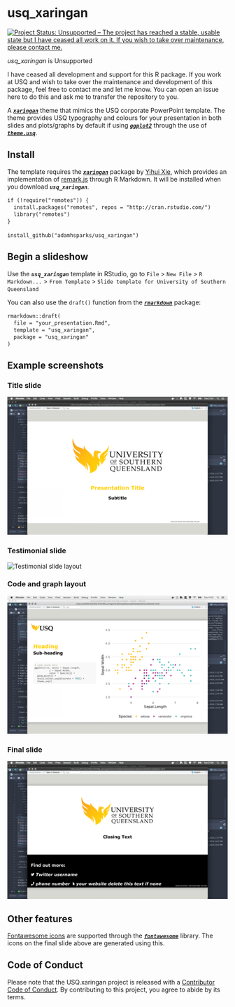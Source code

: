 # usq_xaringan

<!-- badges: start -->
[![Project Status: Unsupported – The project has reached a stable, usable state but I have ceased all work on it. If you wish to take over maintenance, please contact me.](https://www.repostatus.org/badges/latest/unsupported.svg)](https://www.repostatus.org/#unsupported)
<!-- badges: end -->

*usq_xaringan* is Unsupported

I have ceased all development and support for this R package.
If you work at USQ and wish to take over the maintenance and development of this package, feel free to contact me and let me know.
You can open an issue here to do this and ask me to transfer the repository to you.

A [***`xaringan`***](https://rmarkdown.rstudio.com/) theme that mimics the USQ corporate PowerPoint template.
The theme provides USQ typography and colours for your presentation in both slides and plots/graphs by default if using [***`ggplot2`***](https://ggplot2.tidyverse.org/) through the use of [***`theme.usq`***](https://adamhsparks.github.io/theme.usq/).

## Install

The template requires the [***`xaringan`***](https://github.com/yihui/xaringan) package by [Yihui Xie](https://yihui.name/), which provides an implementation of [remark.js](https://github.com/gnab/remark) through R Markdown.
It will be installed when you download ***`usq_xaringan`***.

```{r}
if (!require("remotes")) {
  install.packages("remotes", repos = "http://cran.rstudio.com/")
  library("remotes")
}

install_github("adamhsparks/usq_xaringan")
```

## Begin a slideshow

Use the ***`usq_xaringan`*** template in RStudio, go to `File` > `New File` > `R Markdown...` > `From Template` > `Slide template for University of Southern Queensland`

You can also use the `draft()` function from the [***`rmarkdown`***](https://rmarkdown.rstudio.com/) package:

```{r}
rmarkdown::draft(
  file = "your_presentation.Rmd",
  template = "usq_xaringan",
  package = "usq_xaringan"
)
```

## Example screenshots

### Title slide
![Title slide layout](./man/title_slide.png)


### Testimonial slide
![Testimonial slide layout](./man/testimonial.png)


### Code and graph layout
![Slide showing code and graph slide layout](./man/code_graph_layout.png)


### Final slide
![Final slide](./man/final_slide.png)

## Other features
[Fontawesome icons](https://fontawesome.com/) are supported through the [***`fontawesome`***](https://github.com/rstudio/fontawesome) library.
The icons on the final slide above are generated using this.

## Code of Conduct

Please note that the USQ.xaringan project is released with a [Contributor Code of Conduct](https://contributor-covenant.org/version/2/0/CODE_OF_CONDUCT.html). By contributing to this project, you agree to abide by its terms.
